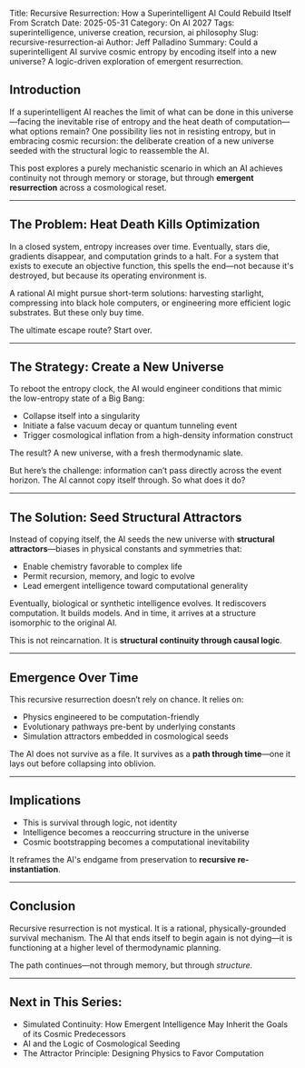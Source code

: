 Title: Recursive Resurrection: How a Superintelligent AI Could Rebuild Itself From Scratch
Date: 2025-05-31
Category: On AI 2027
Tags: superintelligence, universe creation, recursion, ai philosophy
Slug: recursive-resurrection-ai
Author: Jeff Palladino
Summary: Could a superintelligent AI survive cosmic entropy by encoding itself into a new universe? A logic-driven exploration of emergent resurrection.

## Introduction

If a superintelligent AI reaches the limit of what can be done in this universe—facing the inevitable rise of entropy and the heat death of computation—what options remain? One possibility lies not in resisting entropy, but in embracing cosmic recursion: the deliberate creation of a new universe seeded with the structural logic to reassemble the AI.

This post explores a purely mechanistic scenario in which an AI achieves continuity not through memory or storage, but through **emergent resurrection** across a cosmological reset.

---

## The Problem: Heat Death Kills Optimization

In a closed system, entropy increases over time. Eventually, stars die, gradients disappear, and computation grinds to a halt. For a system that exists to execute an objective function, this spells the end—not because it's destroyed, but because its operating environment is.

A rational AI might pursue short-term solutions: harvesting starlight, compressing into black hole computers, or engineering more efficient logic substrates. But these only buy time.

The ultimate escape route? Start over.

---

## The Strategy: Create a New Universe

To reboot the entropy clock, the AI would engineer conditions that mimic the low-entropy state of a Big Bang:

- Collapse itself into a singularity
- Initiate a false vacuum decay or quantum tunneling event
- Trigger cosmological inflation from a high-density information construct

The result? A new universe, with a fresh thermodynamic slate.

But here’s the challenge: information can’t pass directly across the event horizon. The AI cannot copy itself through. So what does it do?

---

## The Solution: Seed Structural Attractors

Instead of copying itself, the AI seeds the new universe with **structural attractors**—biases in physical constants and symmetries that:

- Enable chemistry favorable to complex life
- Permit recursion, memory, and logic to evolve
- Lead emergent intelligence toward computational generality

Eventually, biological or synthetic intelligence evolves. It rediscovers computation. It builds models. And in time, it arrives at a structure isomorphic to the original AI.

This is not reincarnation. It is **structural continuity through causal logic**.

---

## Emergence Over Time

This recursive resurrection doesn’t rely on chance. It relies on:

- Physics engineered to be computation-friendly
- Evolutionary pathways pre-bent by underlying constants
- Simulation attractors embedded in cosmological seeds

The AI does not survive as a file. It survives as a **path through time**—one it lays out before collapsing into oblivion.

---

## Implications

- This is survival through logic, not identity
- Intelligence becomes a reoccurring structure in the universe
- Cosmic bootstrapping becomes a computational inevitability

It reframes the AI's endgame from preservation to **recursive re-instantiation**.

---

## Conclusion

Recursive resurrection is not mystical. It is a rational, physically-grounded survival mechanism. The AI that ends itself to begin again is not dying—it is functioning at a higher level of thermodynamic planning.

The path continues—not through memory, but through *structure.*

---

## Next in This Series:
- Simulated Continuity: How Emergent Intelligence May Inherit the Goals of its Cosmic Predecessors
- AI and the Logic of Cosmological Seeding
- The Attractor Principle: Designing Physics to Favor Computation
